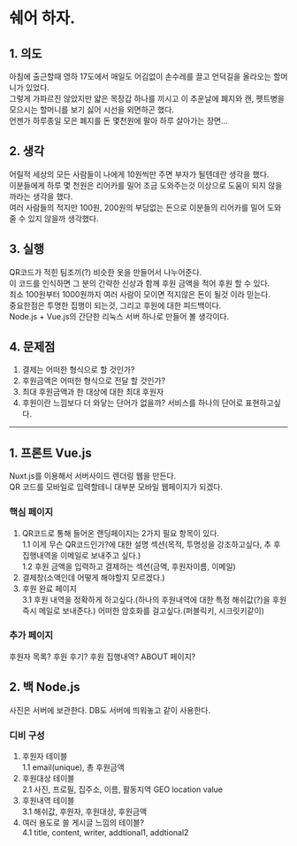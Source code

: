 # 쉐어 하자.


## 1. 의도
  아침에 출근할때 영하 17도에서 매일도 어김없이 손수레를 끌고 언덕길을 올라오는 할머니가 있었다.  
  그렇게 가파르진 않았지만 얇은 목장갑 하나를 끼시고 이 추운날에 폐지와 캔, 펫트병을 모으시는 할머니를 보기 싫어 시선을 외면하곤 했다.  
  언젠가 하루종일 모은 폐지를 돈 몇천원에 팔아 하루 살아가는 장면...
## 2. 생각
  어릴적 세상의 모든 사람들이 나에게 10원씩만 주면 부자가 될텐데란 생각을 했다.  
  이분들에게 하루 몇 천원은 리어카를 밀어 조금 도와주는것 이상으로 도움이 되지 않을까라는 생각을 했다.  
  여러 사람들의 적지만 100원, 200원의 부담없는 돈으로 이분들의 리어카를 밀어 도와줄 수 있지 않을까 생각했다.
## 3. 실행
  QR코드가 적힌 팀조끼(?) 비슷한 옷을 만들어서 나누어준다.  
  이 코드를 인식하면 그 분의 간략한 신상과 함께 후원 금액을 적어 후원 할 수 있다.  
  최소 100원부터 1000원까지 여러 사람이 모이면 적지않은 돈이 될것 이라 믿는다.  
  중요한점은 투명한 집행이 되는것, 그리고 후원에 대한 피드백이다.  
  Node.js + Vue.js의 간단한 리눅스 서버 하나로 만들어 볼 생각이다.  
## 4. 문제점
1. 결제는 어떠한 형식으로 할 것인가?
2. 후원금액은 어떠한 형식으로 전달 할 것인가?
3. 최대 후원금액과 한 대상에 대한 최대 후원자
4. 후원이란 느낌보다 더 와닿는 단어가 없을까? 서비스를 하나의 단어로 표현하고싶다.


---

## 1. 프론트 Vue.js
Nuxt.js를 이용해서 서버사이드 렌더링 웹을 만든다.  
QR 코드를 모바일로 입력할테니 대부분 모바일 웹페이지가 되겠다.
### 핵심 페이지

1. QR코드로 통해 들어온 랜딩페이지는 2가지 필요 항목이 있다.  
  1.1 이게 무슨 QR코드인가?에 대한 설명 섹션(목적, 투명성을 강조하고싶다, 추 후 집행내역을 이메일로 보내주고 싶다.)  
  1.2 후원 금액을 입력하고 결제하는 섹션(금액, 후원자이름, 이메일)
2. 결제창(소액인데 어떻게 해야할지 모르겠다.)  
3. 후원 완료 페이지  
  3.1 후원 내역을 정확하게 하고싶다.(하나의 후원내역에 대한 특정 해쉬값(?)을 후원즉시 메일로 보내준다.) 어떠한 암호화를 걸고싶다.(퍼블릭키, 시크릿키같이)

### 추가 페이지
후원자 목록? 후원 후기? 후원 집행내역? ABOUT 페이지?



## 2. 백 Node.js
사진은 서버에 보관한다.
DB도 서버에 띄워놓고 같이 사용한다.
### 디비 구성
1. 후원자 테이블  
1.1 email(unique), 총 후원금액
2. 후원대상 테이블  
2.1 사진, 프로필, 집주소, 이름, 활동지역 GEO location value
3. 후원내역 테이블  
3.1 해쉬값, 후원자, 후원대상, 후원금액
4. 여러 용도로 쓸 게시글 느낌의 테이블?  
4.1 title, content, writer, addtional1, addtional2
